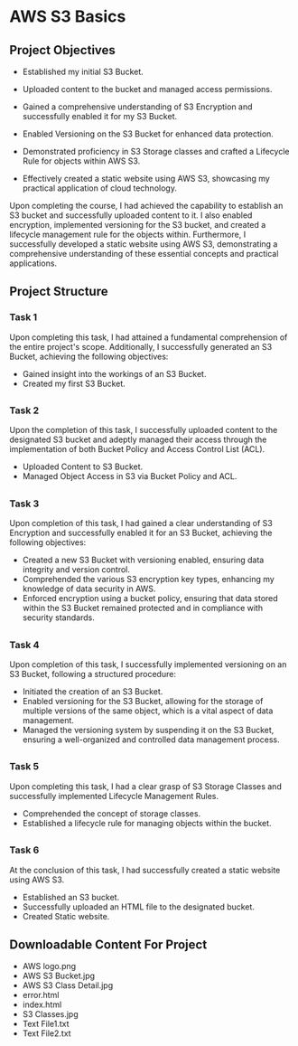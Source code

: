 # AWS S3 Basics

<h2>Project Objectives</h2>

- Established my initial S3 Bucket.

- Uploaded content to the bucket and managed access permissions.

- Gained a comprehensive understanding of S3 Encryption and successfully enabled it for my S3 Bucket.

- Enabled Versioning on the S3 Bucket for enhanced data protection.

- Demonstrated proficiency in S3 Storage classes and crafted a Lifecycle Rule for objects within AWS S3.

- Effectively created a static website using AWS S3, showcasing my practical application of cloud technology.


Upon completing the course, I had achieved the capability to establish an S3 bucket and successfully uploaded content to it. I also enabled encryption, implemented versioning for the S3 bucket, and created a lifecycle management rule for the objects within. Furthermore, I successfully developed a static website using AWS S3, demonstrating a comprehensive understanding of these essential concepts and practical applications.

<h2></h2>

<h2>Project Structure</h2>

<h3>Task 1</h3>

Upon completing this task, I had attained a fundamental comprehension of the entire project's scope. Additionally, I successfully generated an S3 Bucket, achieving the following objectives:

- Gained insight into the workings of an S3 Bucket.
- Created my first S3 Bucket.


<h2></h2>

<h3>Task 2</h3>

Upon the completion of this task, I successfully uploaded content to the designated S3 bucket and adeptly managed their access through the implementation of both Bucket Policy and Access Control List (ACL).

- Uploaded Content to S3 Bucket.
- Managed Object Access in S3 via Bucket Policy and ACL.


<h2></h2>

<h3>Task 3</h3>

Upon completion of this task, I had gained a clear understanding of S3 Encryption and successfully enabled it for an S3 Bucket, achieving the following objectives:

- Created a new S3 Bucket with versioning enabled, ensuring data integrity and version control.
- Comprehended the various S3 encryption key types, enhancing my knowledge of data security in AWS.
- Enforced encryption using a bucket policy, ensuring that data stored within the S3 Bucket remained protected and in compliance with security standards.


<h2></h2>

<h3>Task 4</h3>

Upon completion of this task, I successfully implemented versioning on an S3 Bucket, following a structured procedure:

- Initiated the creation of an S3 Bucket.
- Enabled versioning for the S3 Bucket, allowing for the storage of multiple versions of the same object, which is a vital aspect of data management.
- Managed the versioning system by suspending it on the S3 Bucket, ensuring a well-organized and controlled data management process.


<h2></h2>

<h3>Task 5</h3>

Upon completing this task, I had a clear grasp of S3 Storage Classes and successfully implemented Lifecycle Management Rules.

- Comprehended the concept of storage classes.
- Established a lifecycle rule for managing objects within the bucket.


<h2></h2>

<h3>Task 6</h3>

At the conclusion of this task, I had successfully created a static website using AWS S3.

- Established an S3 bucket.
- Successfully uploaded an HTML file to the designated bucket.
- Created Static website.


<h2></h2>

<h2>Downloadable Content For Project</h2>

- AWS logo.png
- AWS S3 Bucket.jpg
- AWS S3 Class Detail.jpg
- error.html
- index.html
- S3 Classes.jpg
- Text File1.txt
- Text File2.txt
